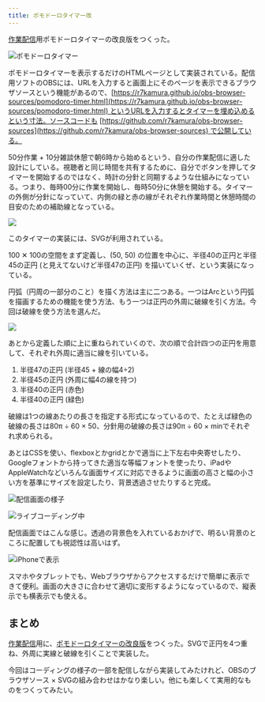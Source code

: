 ```yaml
---
title: ポモドーロタイマー改
---
```

[作業配信](https://www.youtube.com/c/r7kamura)用ポモドーロタイマーの改良版をつくった。

![](https://lh5.googleusercontent.com/F6q6N3DqhqIMOqzF8yBNNQuf5YvGd-oBegp6B2fJxPcJk5H1zrsqkiLtyni8Hm5uP05Ih7Qtg6-35oylCBPq9Sg4z0qy8gBMR_iBqTKLZoDSanDsYsXQQlGhturlMzZWDSDaDIJC0VjsK9mHCXLrAifODE3W1QWSUTsveIuENoDoko7kP_1sWOdda_jidQ "ポモドーロタイマー")

ポモドーロタイマーを表示するだけのHTMLページとして実装されている。配信用ソフトのOBSには、URLを入力すると画面上にそのページを表示できるブラウザソースという機能があるので、[https://r7kamura.github.io/obs-browser-sources/pomodoro-timer.html](https://r7kamura.github.io/obs-browser-sources/pomodoro-timer.html) というURLを入力するとタイマーを埋め込めるという寸法。ソースコードも [https://github.com/r7kamura/obs-browser-sources](https://github.com/r7kamura/obs-browser-sources) で公開している。

50分作業 + 10分雑談休憩で朝6時から始めるという、自分の作業配信に適した設計にしている。視聴者と同じ時間を共有するために、自分でボタンを押してタイマーを開始するのではなく、時計の分針と同期するような仕組みになっている。つまり、毎時00分に作業を開始し、毎時50分に休憩を開始する。タイマーの外側が分針になっていて、内側の緑と赤の線がそれぞれ作業時間と休憩時間の目安のための補助線となっている。

![](https://lh4.googleusercontent.com/wqhYvypUMLzrFow7IVj8ZftnasixeVSI0byWNeFCJ80DsWnUB7iUrh43cF6cK6YzSLDoy4N8egUAlrCyobHRVBaml98jDa0vLB2EgyFRSt2dCNdDkfJ32TdbiXZ0B_yQEJhBe3rdcqZrOuHM9QgImQJaGcloUN0nWVC1878-p7gupwgHxNLtQZrhv3I-Ag)

このタイマーの実装には、SVGが利用されている。

100 ✕ 100の空間をまず定義し、(50, 50) の位置を中心に、半径40の正円と半径45の正円 (と見えてないけど半径47の正円) を描いていくぜ、という実装になっている。

円弧（円周の一部分のこと）を描く方法は主に二つある。一つはArcという円弧を描画するための機能を使う方法、もう一つは正円の外周に破線を引く方法。今回は破線を使う方法を選んだ。

![](https://lh3.googleusercontent.com/mEs4enRnu4AeBfr6i5fBz3c5jMOFL6UxJ0oEPf0iR1nfKDyJ8eij1FZhYEBw_MRQl11Iiz58PM25Z9VT5bKxVHbEZwAw-eoO7FakORws8iXrayUG0Y2gz7-d8BrbmbjuGrnbCzO1nkkIhGeGscEKS0JAt_e5X30F2v1MtVYP5RgOg48ognR3NzNDFJCmoA)

あとから定義した順に上に重ねられていくので、次の順で合計四つの正円を用意して、それぞれ外周に適当に線を引いている。

1.  半径47の正円 (半径45 + 線の幅4÷2)
2.  半径45の正円 (外周に幅4の線を持つ)
3.  半径40の正円 (赤色)
4.  半径40の正円 (緑色)

破線は1つの線あたりの長さを指定する形式になっているので、たとえば緑色の破線の長さは80π ÷ 60 × 50、分針用の破線の長さは90π ÷ 60 × minでそれぞれ求められる。

あとはCSSを使い、flexboxとかgridとかで適当に上下左右中央寄せしたり、Googleフォントから持ってきた適当な等幅フォントを使ったり、iPadやAppleWatchなどいろんな画面サイズに対応できるように画面の高さと幅の小さい方を基準にサイズを設定したり、背景透過させたりすると完成。

![](https://lh6.googleusercontent.com/0tqzlyx0MIJzQKljhhWOzmbJqEiOeKLmFpEAQGjRcNP34thIMzVz7xcWBCJL-ZQRSj55zdvcn2zoV0Sg40dpfh_Tr7kftiabj-fEP8rGv4dh3vk40wzsdJv9WF0Jy5lYz_dtO8ZeXONaGlARIXq93e-FG2FV1bAAh7Q35hN4d5PI9D_vGbnZysD9mK-VsA "配信画面の様子")

![](https://lh4.googleusercontent.com/6rz3qPSpiuOuvrfD07CZ7nG_sh96Hh94zaIwNEaUX_D58rETEzq8DkggskKfQBjyqtru3pckM2MYliX6mYnij-CT0zQguPn5NRvo8QNiJGfPpcPnrBRW6Flwh6WtFEIgyr7ov75StWIbtCEQH2y6wTI6ZGs4_bOvUQ6m2QZiHPEDrOsMTS3hV06B2U7blg "ライブコーディング中")

配信画面ではこんな感じ。透過の背景色を入れているおかげで、明るい背景のところに配置しても視認性は高いはず。

![](https://lh6.googleusercontent.com/YVZ52rZmw8_MZCXAfk2ZaI7BiF7RFWwGu7Hk3o0iVESgJBmdY03eTk27P9CDLp6-RMoSjPiVojdUMk2udGguQqYEIFS0HdW5gsJDiehk7V26caiI4Kv6N9IwtK708EddvdxMfY-QMY1g8kSEO144oaiMH0CFO0IMFLLULT5rRKqDRzADaeQfEdD2Rw7hcw "iPhoneで表示")

スマホやタブレットでも、Webブラウザからアクセスするだけで簡単に表示できて便利。画面の大きさに合わせて適切に変形するようになっているので、縦表示でも横表示でも使える。

まとめ
---

[作業配信](https://www.youtube.com/c/r7kamura)用に、[ポモドーロタイマーの改良版](https://github.com/r7kamura/obs-browser-sources)をつくった。SVGで正円を4つ重ね、外周に実線と破線を引くことで実装した。

今回はコーディングの様子の一部を配信しながら実装してみたけれど、OBSのブラウザソース × SVGの組み合わせはかなり楽しい。他にも楽しくて実用的なものをつくってみたい。
